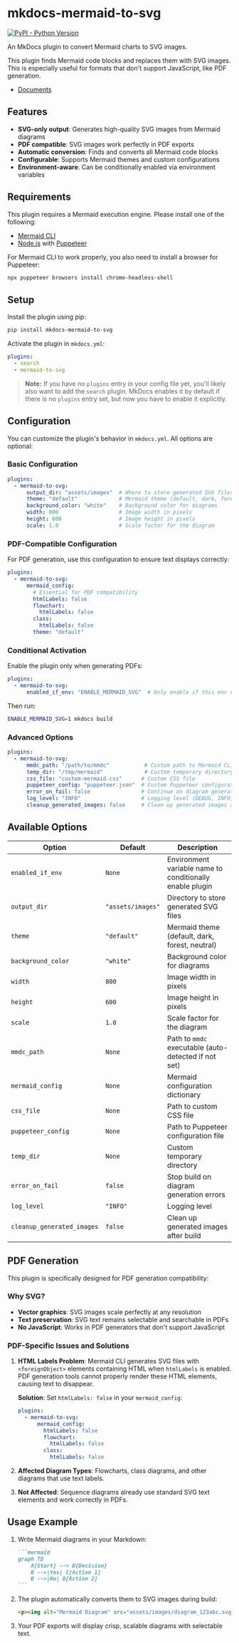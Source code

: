 # mkdocs-mermaid-to-svg

[![PyPI - Python Version][python-image]][pypi-link]

An MkDocs plugin to convert Mermaid charts to SVG images.

This plugin finds Mermaid code blocks and replaces them with SVG images. This is especially useful for formats that don't support JavaScript, like PDF generation.

- [Documents](https://thankful-beach-0f331f600.1.azurestaticapps.net/)

## Features

- **SVG-only output**: Generates high-quality SVG images from Mermaid diagrams
- **PDF compatible**: SVG images work perfectly in PDF exports
- **Automatic conversion**: Finds and converts all Mermaid code blocks
- **Configurable**: Supports Mermaid themes and custom configurations
- **Environment-aware**: Can be conditionally enabled via environment variables

## Requirements

This plugin requires a Mermaid execution engine. Please install one of the following:

-   [Mermaid CLI](https://github.com/mermaid-js/mermaid-cli)
-   [Node.js](https://nodejs.org/) with [Puppeteer](https://pptr.dev/)

For Mermaid CLI to work properly, you also need to install a browser for Puppeteer:

```bash
npx puppeteer browsers install chrome-headless-shell
```

## Setup

Install the plugin using pip:

```bash
pip install mkdocs-mermaid-to-svg
```

Activate the plugin in `mkdocs.yml`:

```yaml
plugins:
  - search
  - mermaid-to-svg
```

> **Note:** If you have no `plugins` entry in your config file yet, you'll likely also want to add the `search` plugin. MkDocs enables it by default if there is no `plugins` entry set, but now you have to enable it explicitly.

## Configuration

You can customize the plugin's behavior in `mkdocs.yml`. All options are optional:

### Basic Configuration

```yaml
plugins:
  - mermaid-to-svg:
      output_dir: "assets/images"  # Where to store generated SVG files
      theme: "default"             # Mermaid theme (default, dark, forest, neutral)
      background_color: "white"    # Background color for diagrams
      width: 800                   # Image width in pixels
      height: 600                  # Image height in pixels
      scale: 1.0                   # Scale factor for the diagram
```

### PDF-Compatible Configuration

For PDF generation, use this configuration to ensure text displays correctly:

```yaml
plugins:
  - mermaid-to-svg:
      mermaid_config:
        # Essential for PDF compatibility
        htmlLabels: false
        flowchart:
          htmlLabels: false
        class:
          htmlLabels: false
        theme: "default"
```

### Conditional Activation

Enable the plugin only when generating PDFs:

```yaml
plugins:
  - mermaid-to-svg:
      enabled_if_env: "ENABLE_MERMAID_SVG"  # Only enable if this env var is set
```

Then run:
```bash
ENABLE_MERMAID_SVG=1 mkdocs build
```

### Advanced Options

```yaml
plugins:
  - mermaid-to-svg:
      mmdc_path: "/path/to/mmdc"           # Custom path to Mermaid CLI
      temp_dir: "/tmp/mermaid"             # Custom temporary directory
      css_file: "custom-mermaid.css"      # Custom CSS file
      puppeteer_config: "puppeteer.json"  # Custom Puppeteer configuration
      error_on_fail: false                # Continue on diagram generation errors
      log_level: "INFO"                   # Logging level (DEBUG, INFO, WARNING, ERROR)
      cleanup_generated_images: false     # Clean up generated images after build
```

## Available Options

| Option | Default | Description |
|--------|---------|-------------|
| `enabled_if_env` | `None` | Environment variable name to conditionally enable plugin |
| `output_dir` | `"assets/images"` | Directory to store generated SVG files |
| `theme` | `"default"` | Mermaid theme (default, dark, forest, neutral) |
| `background_color` | `"white"` | Background color for diagrams |
| `width` | `800` | Image width in pixels |
| `height` | `600` | Image height in pixels |
| `scale` | `1.0` | Scale factor for the diagram |
| `mmdc_path` | `None` | Path to `mmdc` executable (auto-detected if not set) |
| `mermaid_config` | `None` | Mermaid configuration dictionary |
| `css_file` | `None` | Path to custom CSS file |
| `puppeteer_config` | `None` | Path to Puppeteer configuration file |
| `temp_dir` | `None` | Custom temporary directory |
| `error_on_fail` | `false` | Stop build on diagram generation errors |
| `log_level` | `"INFO"` | Logging level |
| `cleanup_generated_images` | `false` | Clean up generated images after build |

## PDF Generation

This plugin is specifically designed for PDF generation compatibility:

### Why SVG?

- **Vector graphics**: SVG images scale perfectly at any resolution
- **Text preservation**: SVG text remains selectable and searchable in PDFs
- **No JavaScript**: Works in PDF generators that don't support JavaScript

### PDF-Specific Issues and Solutions

1. **HTML Labels Problem**: Mermaid CLI generates SVG files with `<foreignObject>` elements containing HTML when `htmlLabels` is enabled. PDF generation tools cannot properly render these HTML elements, causing text to disappear.

   **Solution**: Set `htmlLabels: false` in your `mermaid_config`:
   ```yaml
   plugins:
     - mermaid-to-svg:
         mermaid_config:
           htmlLabels: false
           flowchart:
             htmlLabels: false
           class:
             htmlLabels: false
   ```

2. **Affected Diagram Types**: Flowcharts, class diagrams, and other diagrams that use text labels.

3. **Not Affected**: Sequence diagrams already use standard SVG text elements and work correctly in PDFs.

## Usage Example

1. Write Mermaid diagrams in your Markdown:

   ````markdown
   ```mermaid
   graph TD
       A[Start] --> B{Decision}
       B -->|Yes| C[Action 1]
       B -->|No| D[Action 2]
   ```
   ````

2. The plugin automatically converts them to SVG images during build:

   ```html
   <p><img alt="Mermaid Diagram" src="assets/images/diagram_123abc.svg" /></p>
   ```

3. Your PDF exports will display crisp, scalable diagrams with selectable text.

[pypi-link]: https://pypi.org/project/mkdocs-mermaid-to-svg/
[python-image]: https://img.shields.io/pypi/pyversions/mkdocs-mermaid-to-svg?logo=python&logoColor=aaaaaa&labelColor=333333
